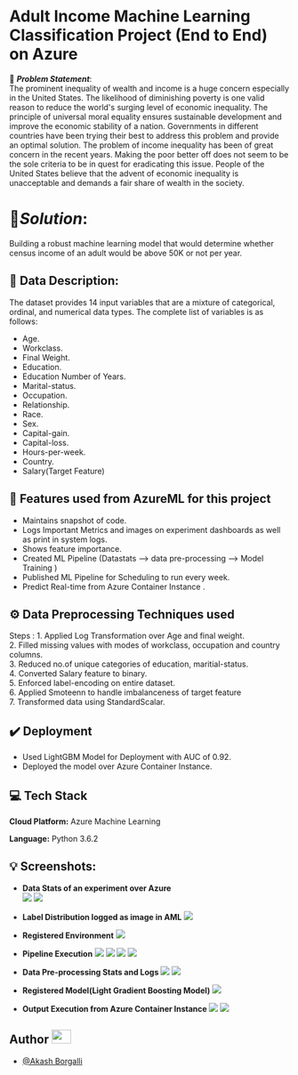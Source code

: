 # Adult Income Machine Learning Classification Project (End to End) on Azure


🚩 ***Problem Statement***: \
The prominent inequality of wealth and income is
a huge concern especially in the United States. The likelihood
of diminishing poverty is one valid reason to reduce the world's
surging level of economic inequality. The principle of universal
moral equality ensures sustainable development and improve
the economic stability of a nation. Governments in different
countries have been trying their best to address this problem and
provide an optimal solution. The problem of income inequality
has been of great concern in the recent years. Making the
poor better off does not seem to be the sole criteria to be in
quest for eradicating this issue. People of the United States
believe that the advent of economic inequality is unacceptable
and demands a fair share of wealth in the society.



# 🎯***Solution***:
Building a robust machine learning model that would determine whether census income of an adult would be above 50K or not per year.




## 📜 Data Description:
The dataset provides 14 input variables that are a mixture of categorical, ordinal, and numerical data types. The complete list of variables is as follows:

- Age.
- Workclass.
- Final Weight.
- Education.
- Education Number of Years.
- Marital-status.
- Occupation.
- Relationship.
- Race.
- Sex.
- Capital-gain.
- Capital-loss.
- Hours-per-week.
- Country.
- Salary(Target Feature)

## 📝 Features used from AzureML for this project

- Maintains snapshot of code.
- Logs Important Metrics and images on experiment dashboards as well as print in system logs.
- Shows feature importance.
- Created ML Pipeline (Datastats --> data pre-processing --> Model Training )
- Published ML Pipeline for Scheduling to run every week.
- Predict Real-time from Azure Container Instance .



## ⚙️ Data Preprocessing Techniques used
Steps : 1. Applied Log Transformation over Age and final weight.\
2. Filled missing values with modes of workclass, occupation and country columns.\
3. Reduced no.of unique categories of education, maritial-status.\
4. Converted Salary feature to binary.\
5. Enforced label-encoding on entire dataset.\
6. Applied Smoteenn to handle imbalanceness of target feature\
7. Transformed data using StandardScalar.



## ✔️ Deployment
- Used LightGBM Model for Deployment with AUC of 0.92.
- Deployed the model over Azure Container Instance.



## 💻 Tech Stack

**Cloud Platform:**  Azure Machine Learning 

**Language:** Python 3.6.2


## 💡 Screenshots:
- **Data Stats of an experiment over Azure**\
![](screenshots/Experiment%20DataStats.PNG)
![](screenshots/metrics.PNG)

- **Label Distribution logged as image in AML**
![](screenshots/label%20distribution.PNG)

- **Registered Environment**
![](screenshots/env.PNG)

- **Pipeline Execution**
![](screenshots/adult_classification_pipeline.PNG)
![](screenshots/pipeline_overview.PNG)
![](screenshots/pipeline_endpoint.PNG)
![](screenshots/model_explanation.PNG)

- **Data Pre-processing Stats and Logs**
![](screenshots/prep_data_stats.PNG)
![](screenshots/prep_data_log.PNG)

- **Registered Model(Light Gradient Boosting Model)**
![](screenshots/Registered%20Model.PNG)

- **Output Execution from Azure Container Instance**
![](screenshots/pred_vscode.PNG)
![](screenshots/prediction.PNG)




## Author <img src="https://raw.githubusercontent.com/TheDudeThatCode/TheDudeThatCode/master/Assets/Developer.gif" width=35 height=25>

- [@Akash Borgalli](https://www.linkedin.com/in/akashborgalli/)

